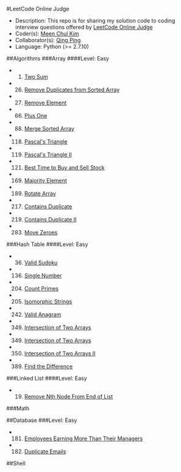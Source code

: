 #LeetCode Online Judge
+ Description: This repo is for sharing my solution code to coding interview questions offered by [LeetCode Online Judge](https://leetcode.com)
+ Coder(s): [Meen Chul Kim](https://github.com/liberaliscomputing)
+ Collaborator(s): [Qing Ping](https://github.com/ChanningPing)
+ Language: Python (>= 2.7.10)

##Algorithms
###Array
####Level: Easy
+ 001. [Two Sum](https://github.com/liberaliscomputing/leetcode-online-judge/blob/master/algorithms/array/easy/two_sum.py)
+ 026. [Remove Duplicates from Sorted Array](https://github.com/liberaliscomputing/leetcode-online-judge/blob/master/algorithms/array/easy/remove_duplicates_from_sorted_array.py)
+ 027. [Remove Element](https://github.com/liberaliscomputing/leetcode-online-judge/blob/master/algorithms/array/easy/remove_element.py)
+ 066. [Plus One](https://github.com/liberaliscomputing/leetcode-online-judge/blob/master/algorithms/array/easy/plus_one.py)
+ 088. [Merge Sorted Array](https://github.com/liberaliscomputing/leetcode-online-judge/blob/master/algorithms/array/easy/merge_sorted_array.py)
+ 118. [Pascal's Triangle](https://github.com/liberaliscomputing/leetcode-online-judge/blob/master/algorithms/array/easy/pascals_triangle.py)
+ 119. [Pascal's Triangle II](https://github.com/liberaliscomputing/leetcode-online-judge/blob/master/algorithms/array/easy/pascals_triangle_ii.py)
+ 121. [Best Time to Buy and Sell Stock](https://github.com/liberaliscomputing/leetcode-online-judge/blob/master/algorithms/array/easy/best_time_to_buy_and_sell_stock.py)
+ 169. [Majority Element](https://github.com/liberaliscomputing/leetcode-online-judge/blob/master/algorithms/array/easy/majority_element.py)
+ 189. [Rotate Array](https://github.com/liberaliscomputing/leetcode-online-judge/blob/master/algorithms/array/easy/rotate_array.py)
+ 217. [Contains Duplicate](https://github.com/liberaliscomputing/leetcode-online-judge/blob/master/algorithms/array/easy/contains_duplicate.py)
+ 219. [Contains Duplicate II](https://github.com/liberaliscomputing/leetcode-online-judge/blob/master/algorithms/array/easy/contains_duplicate_ii.py)
+ 283. [Move Zeroes](https://github.com/liberaliscomputing/leetcode-online-judge/blob/master/algorithms/array/easy/move_zeroes.py)

###Hash Table
####Level: Easy
+ 036. [Valid Sudoku](https://github.com/liberaliscomputing/leetcode-online-judge/blob/master/algorithms/hash_table/easy/valid_sudoku.py)
+ 136. [Single Number](https://github.com/liberaliscomputing/leetcode-online-judge/blob/master/algorithms/hash_table/easy/single_number.py)
+ 204. [Count Primes](https://github.com/liberaliscomputing/leetcode-online-judge/blob/master/algorithms/hash_table/easy/count_primes.py) 
+ 205. [Isomorphic Strings](https://github.com/liberaliscomputing/leetcode-online-judge/blob/master/algorithms/hash_table/easy/isomorphic_strings.py) 
+ 242. [Valid Anagram](https://github.com/liberaliscomputing/leetcode-online-judge/blob/master/algorithms/hash_table/easy/valid_anagram.py) 
+ 349. [Intersection of Two Arrays](https://github.com/liberaliscomputing/leetcode-online-judge/blob/master/algorithms/hash_table/easy/intersection_of_two_arrays.py) 
+ 349. [Intersection of Two Arrays](https://github.com/liberaliscomputing/leetcode-online-judge/blob/master/algorithms/hash_table/easy/intersection_of_two_arrays.py) 
+ 350. [Intersection of Two Arrays II](https://github.com/liberaliscomputing/leetcode-online-judge/blob/master/algorithms/hash_table/easy/intersection_of_two_arrays_ii.py) 
+ 389. [Find the Difference](https://github.com/liberaliscomputing/leetcode-online-judge/blob/master/algorithms/hash_table/easy/find_the_difference.py)

###Linked List
####Level: Easy
+ 019. [Remove Nth Node From End of List](https://github.com/liberaliscomputing/leetcode-online-judge/blob/master/algorithms/linked_list/easy/remove_nth_node_from_end_of_list.py)

###Math

##Database
###Level: Easy
+ 181. [Employees Earning More Than Their Managers](https://github.com/liberaliscomputing/leetcode-online-judge/blob/master/database/easy/employees_earning_more_than_their_managers.sql)
+ 182. [Duplicate Emails](https://github.com/liberaliscomputing/leetcode-online-judge/blob/master/database/easy/duplicate_emails.sql)

##Shell

